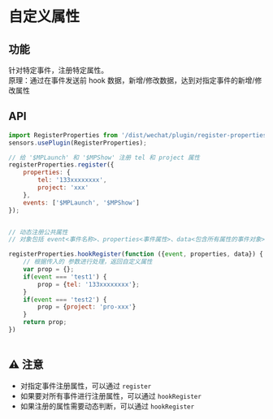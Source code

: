 # 自定义属性

## 功能
针对特定事件，注册特定属性。   
原理：通过在事件发送前 hook 数据，新增/修改数据，达到对指定事件的新增/修改属性

## API
```javascript
import RegisterProperties from '/dist/wechat/plugin/register-properties/index.esm';
sensors.usePlugin(RegisterProperties);

// 给 '$MPLaunch' 和 '$MPShow' 注册 tel 和 project 属性
registerProperties.register({
    properties: {
        tel: '133xxxxxxxx',
        project: 'xxx'
    },
    events: ['$MPLaunch', '$MPShow']
});


// 动态注册公共属性
// 对象包括 event<事件名称>、properties<事件属性>、data<包含所有属性的事件对象>

registerProperties.hookRegister(function ({event, properties, data}) {
    // 根据传入的 参数进行处理，返回自定义属性
    var prop = {};
    if(event === 'test1') {
        prop = {tel: '133xxxxxxxx'};
    }
    if(event === 'test2') {
        prop = {project: 'pro-xxx'}
    }
    return prop;
})
  
```

## ⚠ 注意
* 对指定事件注册属性，可以通过 `register` 
* 如果要对所有事件进行注册属性，可以通过 `hookRegister`
* 如果注册的属性需要动态判断，可以通过 `hookRegister`